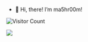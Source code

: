 - 👋 Hi, there! I’m ma5hr00m!

![Visitor Count](https://profile-counter.glitch.me/Christmas/count.svg)

![](https://github.com/ma5hr00m/ma5hr00m/tree/output/github-snake.svg?raw=true)
